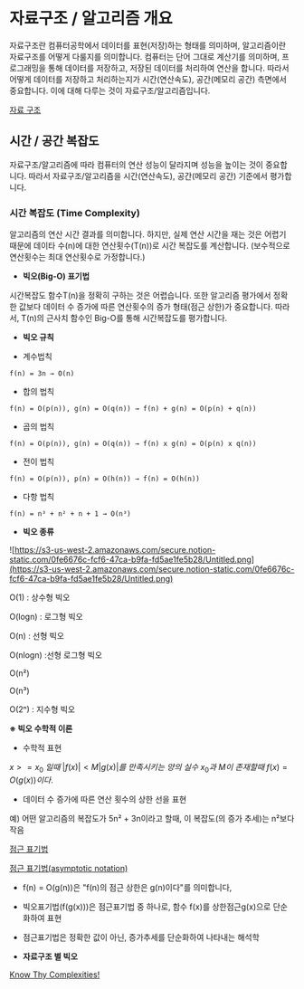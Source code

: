 # 자료구조 / 알고리즘 개요
자료구조란 컴퓨터공학에서 데이터를 표현(저장)하는 형태를 의미하며, 알고리즘이란 자료구조를 어떻게 다룰지를 의미합니다. 컴퓨터는 단어 그대로 계산기를 의미하며, 프로그래밍을 통해 데이터를 저장하고, 저장된 데이터를 처리하여 연산을 합니다. 따라서 어떻게 데이터를 저장하고 처리하는지가 시간(연산속도), 공간(메모리 공간) 측면에서 중요합니다. 이에 대해 다루는 것이 자료구조/알고리즘입니다.

[자료 구조](https://ko.wikipedia.org/wiki/%EC%9E%90%EB%A3%8C_%EA%B5%AC%EC%A1%B0)

## 시간 / 공간 복잡도

자료구조/알고리즘에 따라 컴퓨터의 연산 성능이 달라지며 성능을 높이는 것이 중요합니다. 따라서 자료구조/알고리즘을 시간(연산속도), 공간(메모리 공간) 기준에서 평가합니다.

### 시간 복잡도 (Time Complexity)

알고리즘의 연산 시간 결과를 의미합니다. 하지만, 실제 연산 시간을 재는 것은 어렵기 때문에 데이타 수(n)에 대한 연산횟수(T(n))로 시간 복잡도를 계산합니다. (보수적으로 연산횟수는 최대 연산횟수로 가정합니다.)

- **빅오(Big-O) 표기법**

시간복잡도 함수T(n)을 정확히 구하는 것은 어렵습니다. 또한 알고리즘 평가에서 정확한 값보다 데이터 수 증가에 따른 연산횟수의 증가 형태(점근 상한)가 중요합니다. 따라서, T(n)의 근사치 함수인 Big-O를 통해 시간복잡도를 평가합니다.

- **빅오 규칙**

- 계수법칙

`f(n) = 3n → O(n)`

- 합의 법칙

`f(n) = O(p(n)), g(n) = O(q(n)) → f(n) + g(n) = O(p(n) + q(n))`

- 곱의 법칙

`f(n) = O(p(n)), g(n) = O(q(n)) → f(n) x g(n) = O(p(n) x q(n))`

- 전이 법칙

`f(n) = O(p(n)), p(n) = O(h(n)) → f(n) = O(h(n))`

- 다항 법칙

`f(n) = n³ + n² + n + 1 → O(n³)`

- **빅오 종류**

![https://s3-us-west-2.amazonaws.com/secure.notion-static.com/0fe6676c-fcf6-47ca-b9fa-fd5ae1fe5b28/Untitled.png](https://s3-us-west-2.amazonaws.com/secure.notion-static.com/0fe6676c-fcf6-47ca-b9fa-fd5ae1fe5b28/Untitled.png)

O(1) : 상수형 빅오

O(logn) : 로그형 빅오

O(n) : 선형 빅오

O(nlogn) :선형 로그형 빅오

O(n²)

O(n³)

O(2ⁿ) : 지수형 빅오

**※ 빅오 수학적 이론**

- 수학적 표현

$x>=x_0~일때~|f(x)|<M|g(x)|를~만족시키는 ~양의~실수~x_0과~M이~존재할때~f(x)=O(g(x))이다.$

   - 데이터 수 증가에 따른 연산 횟수의 상한 선을 표현

  예) 어떤 알고리즘의 복잡도가 5n² + 3n이라고 할때, 이 복잡도(의 증가 추세)는 n²보다 작음

[점근 표기법](https://ko.wikipedia.org/wiki/%EC%A0%90%EA%B7%BC_%ED%91%9C%EA%B8%B0%EB%B2%95)

[점근 표기법(asymptotic notation)](https://ratsgo.github.io/data%20structure&algorithm/2017/09/13/asymptotic/)

- f(n) = O(g(n))은 "f(n)의 점근 상한은 g(n)이다"를 의미합니다,

- 빅오표기법(f(g(x)))은 점근표기법 중 하나로, 함수 f(x)를 상한점근g(x)으로 단순화하여 표현

- 점근표기법은 정확한 값이 아닌, 증가추세를 단순화하여 나타내는 해석학

- **자료구조 별 빅오**

[Know Thy Complexities!](https://www.bigocheatsheet.com/)
